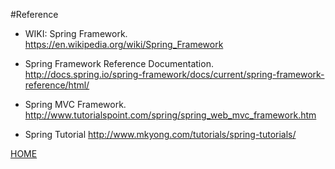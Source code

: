 #Reference

- WIKI: Spring Framework. https://en.wikipedia.org/wiki/Spring_Framework  

- Spring Framework Reference Documentation. http://docs.spring.io/spring-framework/docs/current/spring-framework-reference/html/  

- Spring MVC Framework. http://www.tutorialspoint.com/spring/spring_web_mvc_framework.htm 

- Spring Tutorial http://www.mkyong.com/tutorials/spring-tutorials/

[HOME](README.md)

